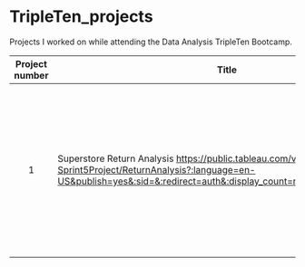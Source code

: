 
# TripleTen_projects
Projects I worked on while attending the Data Analysis TripleTen Bootcamp.


| Project number | Title | Description |
| :-----------: | ----------- |----------- |
| 1 | Superstore Return Analysis https://public.tableau.com/views/BryantGoodman-Sprint5Project/ReturnAnalysis?:language=en-US&publish=yes&:sid=&:redirect=auth&:display_count=n&:origin=viz_share_link| The project task was to analyze data and find possible causes for the company’s high return rate with interactive charts and graphs on Tableau. |
